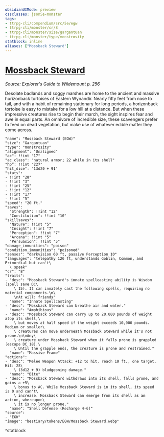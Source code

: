 ```yaml
---
obsidianUIMode: preview
cssclasses: json5e-monster
tags:
- ttrpg-cli/compendium/src/5e/egw
- ttrpg-cli/monster/cr/8
- ttrpg-cli/monster/size/gargantuan
- ttrpg-cli/monster/type/monstrosity
statblock: inline
aliases: ["Mossback Steward"]
---
```

# [Mossback Steward](3-Compendium\CLI\bestiary\npc/mossback-steward-egw.md)
*Source: Explorer's Guide to Wildemount p. 256*  

Desolate badlands and soggy marshes are home to the ancient and massive horizonback tortoises of Eastern Wynandir. Nearly fifty feet from nose to tail, and with a habit of remaining stationary for long periods, a horizonback tortoise is easy to mistake for a low hill at a distance. But when these impressive creatures rise to begin their march, the sight inspires fear and awe in equal parts. An omnivore of incredible size, these scavengers prefer to feed on dead vegetation, but make use of whatever edible matter they come across.

```statblock
"name": "Mossback Steward (EGW)"
"size": "Gargantuan"
"type": "monstrosity"
"alignment": "Unaligned"
"ac": !!int "17"
"ac_class": "natural armor; 22 while in its shell"
"hp": !!int "227"
"hit_dice": "13d20 + 91"
"stats":
- !!int "28"
- !!int "3"
- !!int "25"
- !!int "12"
- !!int "17"
- !!int "5"
"speed": "20 ft."
"saves":
  "Strength": !!int "12"
  "Constitution": !!int "10"
"skillsaves":
  "Nature": !!int "5"
  "Insight": !!int "7"
  "Perception": !!int "7"
  "Arcana": !!int "5"
  "Persuasion": !!int "5"
"damage_immunities": "poison"
"condition_immunities": "poisoned"
"senses": "darkvision 60 ft, passive Perception 10"
"languages": "telepathy 120 ft, understands Goblin, Common, and Primordial but can't\
  \ speak"
"cr": "8"
"traits":
- "desc": "Mossback Steward's innate spellcasting ability is Wisdom (spell save DC\
    \ 15). It can innately cast the following spells, requiring no material components.\n\
    \nAt will: friends"
  "name": "Innate Spellcasting"
- "desc": "Mossback Steward can breathe air and water."
  "name": "Amphibious"
- "desc": "Mossback Steward can carry up to 20,000 pounds of weight atop its shell,\
    \ but moves at half speed if the weight exceeds 10,000 pounds. Medium or smaller\
    \ creatures can move underneath Mossback Steward while it's not prone.\n\nAny\
    \ creature under Mossback Steward when it falls prone is grappled (escape DC 18).\
    \ Until the grapple ends, the creature is prone and restrained."
  "name": "Massive Frame"
"actions":
- "desc": "Melee Weapon Attack: +12 to hit, reach 10 ft., one target. Hit: 28\
    \ (3d12 + 9) bludgeoning damage."
  "name": "Bite"
- "desc": "Mossback Steward withdraws into its shell, falls prone, and gains a +5\
    \ bonus to AC. While Mossback Steward is in its shell, its speed is 0 and can't\
    \ increase. Mossback Steward can emerge from its shell as an action, whereupon\
    \ it is no longer prone."
  "name": "Shell Defense (Recharge 4-6)"
"source":
- "EGW"
"image": "bestiary/tokens/EGW/Mossback Steward.webp"
```
^statblock
